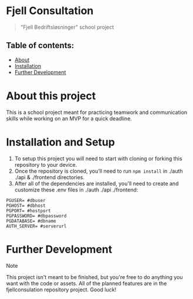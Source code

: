 # Fjell Consultation
 > "Fjell Bedriftsløsninger" school project


## Table of contents:

* [About](#about-this-project)
* [Installation](#installation-and-setup)
* [Further Development](#further-development)

# About this project

This is a school project meant for practicing teamwork and communication skills while working on an MVP for a quick deadline.

# Installation and Setup

1. To setup this project you will need to start with cloning or forking this repository to your device.
2. Once the repository is cloned, you'll need to run `npm install` in ./auth ./api & ./frontend directories.
3. After all of the dependencies are installed, you'll need to create and customize these .env files in ./auth ./api ./frontend: 
```
PGUSER= #dbuser
PGHOST= #dbhost
PGPORT= #hostport
PGPASSWORD= #dbpassword
PGDATABASE= #dbname
AUTH_SERVER= #serverurl
```



# Further Development

> [!NOTE]
> This project isn't meant to be finished, but you're free to do anything you want with the code or assets. All of the planned features are in the fjellconsulation repository project. Good luck!